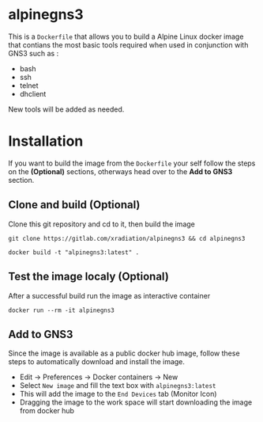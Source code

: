 # alpinegns3

This is a `Dockerfile` that allows you to build a Alpine Linux docker image that contians the most basic tools required when used in conjunction with GNS3 such as :

- bash
- ssh
- telnet
- dhclient

New tools will be added as needed.

# Installation

If you want to build the image from the `Dockerfile` your self follow the steps on the **(Optional)** sections, otherways head over to the **Add to GNS3** section.

## Clone and build (Optional)

Clone this git repository and cd to it, then build the image

`git clone https://gitlab.com/xradiation/alpinegns3 && cd alpinegns3`

`docker build -t "alpinegns3:latest" .`

## Test the image localy (Optional)

After a successful build run the image as interactive container

`docker run --rm -it alpinegns3`

## Add to GNS3

Since the image is available as a public docker hub image, follow these steps to automatically download and install the image.

- Edit -> Preferences -> Docker containers -> New
- Select `New image` and fill the text box with `alpinegns3:latest`
- This will add the image to the `End Devices` tab (Monitor Icon)
- Dragging the image to the work space will start downloading the image from docker hub
